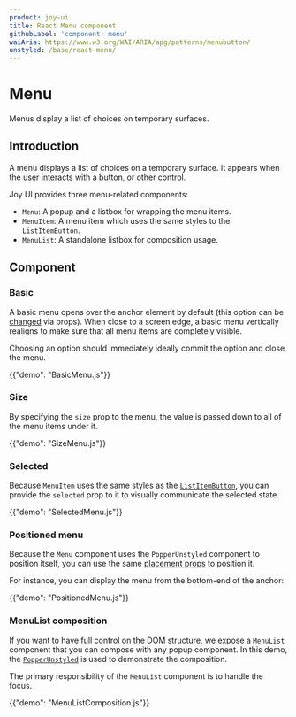 ```yaml
---
product: joy-ui
title: React Menu component
githubLabel: 'component: menu'
waiAria: https://www.w3.org/WAI/ARIA/apg/patterns/menubutton/
unstyled: /base/react-menu/
---
```


# Menu

<p class="description">Menus display a list of choices on temporary surfaces.</p>

## Introduction

A menu displays a list of choices on a temporary surface. It appears when the user interacts with a button, or other control.

Joy UI provides three menu-related components:

- `Menu`: A popup and a listbox for wrapping the menu items.
- `MenuItem`: A menu item which uses the same styles to the `ListItemButton`.
- `MenuList`: A standalone listbox for composition usage.

## Component

### Basic

A basic menu opens over the anchor element by default (this option can be [changed](#menu-positioning) via props). When close to a screen edge, a basic menu vertically realigns to make sure that all menu items are completely visible.

Choosing an option should immediately ideally commit the option and close the menu.

{{"demo": "BasicMenu.js"}}

### Size

By specifying the `size` prop to the menu, the value is passed down to all of the menu items under it.

{{"demo": "SizeMenu.js"}}

### Selected

Because `MenuItem` uses the same styles as the [`ListItemButton`](/joy-ui/react-list/#selected), you can provide the `selected` prop to it to visually communicate the selected state.

{{"demo": "SelectedMenu.js"}}

### Positioned menu

Because the `Menu` component uses the `PopperUnstyled` component to position itself, you can use the same [placement props](/base/react-popper/#placement) to position it.

For instance, you can display the menu from the bottom-end of the anchor:

{{"demo": "PositionedMenu.js"}}

### MenuList composition

If you want to have full control on the DOM structure, we expose a `MenuList` component that you can compose with any popup component. In this demo, the [`PopperUnstyled`](/base/react-popper/) is used to demonstrate the composition.

The primary responsibility of the `MenuList` component is to handle the focus.

{{"demo": "MenuListComposition.js"}}

